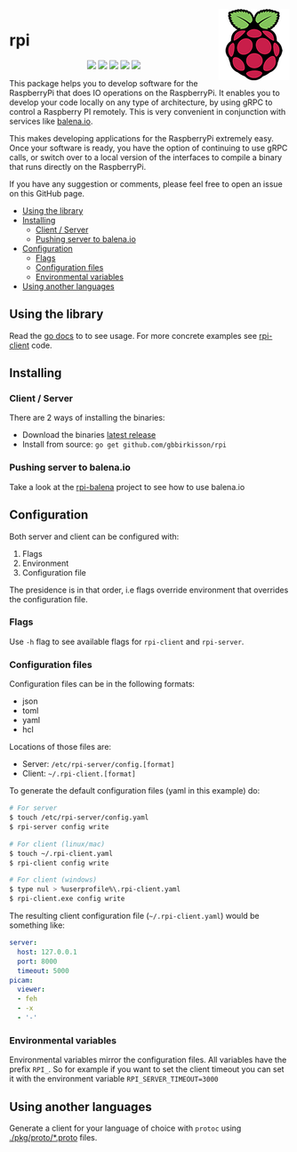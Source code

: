 <img align="right" width="128" height="128" src="logo.png">
<h1>rpi</h1>

<p align="center">
<a href="https://github.com/gbbirkisson/rpi/releases/latest" target="_blank"><img src="https://img.shields.io/github/release/gbbirkisson/rpi.svg?style=flat-square"/></a>
<a href="https://travis-ci.org/gbbirkisson/rpi" target="_blank"><img src="https://img.shields.io/travis/gbbirkisson/rpi/master.svg?style=flat-square"/></a>
<a href="https://goreportcard.com/report/github.com/gbbirkisson/rpi" target="_blank"><img src="https://goreportcard.com/badge/github.com/gbbirkisson/rpi?style=flat-square"/></a>
<a href="https://godoc.org/github.com/gbbirkisson/rpi" target="_blank"><img src="https://img.shields.io/badge/godoc-reference-blue.svg?style=flat-square"/></a>
<a href="./LICENSE" target="_blank"><img src="https://img.shields.io/badge/license-Apache%202.0-blue.svg?style=flat-square"/></a>
</p>

This package helps you to develop software for the RaspberryPi that does IO operations on the RaspberryPi. It enables you to develop your code locally on any type of architecture, by using gRPC to control a Raspberry PI remotely. This is very convenient in conjunction with services like [balena.io](https://www.balena.io/). 

This makes developing applications for the RaspberryPi extremely easy. Once your software is ready, you have the option of continuing to use gRPC calls, or switch over to a local version of the interfaces to compile a binary that runs directly on the RaspberryPi.

If you have any suggestion or comments, please feel free to open an issue on this GitHub page.

- [Using the library](#using-the-library)
- [Installing](#installing)
  - [Client / Server](#client--server)
  - [Pushing server to balena.io](#pushing-server-to-balenaio)
- [Configuration](#configuration)
  - [Flags](#flags)
  - [Configuration files](#configuration-files)
  - [Environmental variables](#environmental-variables)
- [Using another languages](#using-another-languages)

## Using the library

Read the [go docs](https://godoc.org/github.com/gbbirkisson/rpi) to to see usage. For more concrete examples see [rpi-client](./cmd/rpi-client/cmd) code.

## Installing

### Client / Server

There are 2 ways of installing the binaries:

* Download the binaries [latest release](https://github.com/gbbirkisson/rpi/releases/latest)
* Install from source: `go get github.com/gbbirkisson/rpi`

### Pushing server to balena.io

Take a look at the [rpi-balena](https://github.com/gbbirkisson/rpi-balena) project to see how to use balena.io

## Configuration

Both server and client can be configured with:
1. Flags
2. Environment
3. Configuration file

The presidence is in that order, i.e flags override environment that overrides the configuration file.

### Flags

Use `-h` flag to see available flags for `rpi-client` and `rpi-server`.

### Configuration files

Configuration files can be in the following formats:
* json
* toml
* yaml
* hcl

Locations of those files are:
* Server: `/etc/rpi-server/config.[format]`
* Client: `~/.rpi-client.[format]`

To generate the default configuration files (yaml in this example) do:

```bash
# For server
$ touch /etc/rpi-server/config.yaml
$ rpi-server config write
```
```bash
# For client (linux/mac)
$ touch ~/.rpi-client.yaml
$ rpi-client config write
```
```bash
# For client (windows)
$ type nul > %userprofile%\.rpi-client.yaml
$ rpi-client.exe config write
```

The resulting client configuration file (`~/.rpi-client.yaml`) would be something like:

```yaml
server:
  host: 127.0.0.1
  port: 8000
  timeout: 5000
picam:
  viewer:
  - feh
  - -x
  - '-'
```

### Environmental variables

Environmental variables mirror the configuration files. All variables have the prefix `RPI_`. So for example if you want to set the client timeout you can set it with the environment variable `RPI_SERVER_TIMEOUT=3000`

## Using another languages

Generate a client for your language of choice with `protoc` using [./pkg/proto/*.proto](./pkg/proto) files.
